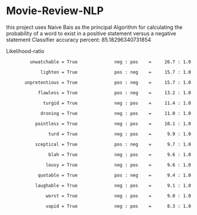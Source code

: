# Movie-Review-NLP
this project uses Naive Bais as the principal Algorithm for calculating the probability of a word to exist in a positive statement versus a negative statement
Classifier accuracy percent: 85.18296340731854




Likelihood-ratio

             unwatchable = True              neg : pos    =     26.7 : 1.0
             
                 lighten = True              pos : neg    =     15.7 : 1.0
                 
           unpretentious = True              pos : neg    =     15.7 : 1.0
           
                flawless = True              pos : neg    =     13.2 : 1.0
                
                  turgid = True              neg : pos    =     11.4 : 1.0
                  
                 droning = True              neg : pos    =     11.0 : 1.0
                 
               pointless = True              neg : pos    =     10.1 : 1.0
               
                    turd = True              neg : pos    =      9.9 : 1.0
                    
               sceptical = True              pos : neg    =      9.7 : 1.0
               
                    blah = True              neg : pos    =      9.6 : 1.0
                    
                   lousy = True              neg : pos    =      9.6 : 1.0
                   
                quotable = True              pos : neg    =      9.4 : 1.0
                
               laughable = True              neg : pos    =      9.1 : 1.0
               
                   worst = True              neg : pos    =      9.0 : 1.0
                   
                   vapid = True              neg : pos    =      8.3 : 1.0
